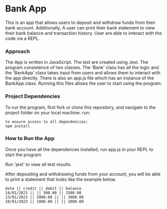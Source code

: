 # Bank App

This is an app that allows users to deposit and withdraw funds from their bank account. Additionally, A user can print their bank statement to view their bank balance and transaction history. User are able to interact with the code via a REPL.

### Approach
The App is written in JavaScript. The test are created using Jest. 
The program consistence of two classes. The 'Bank' class has all the logic and the 'BankApp' class takes input from users and allows them to interact with the app directly. There is also an app.js file which has an instance of the BankApp class. Running this files allows the user to start using the program. 

### Project Dependencies
To run the program, first fork or clone this repository, and navigate to the project folder on your local machine.
run:

```
to ensure access to all dependencies:
npm install
```

### How to Run the App

Once you have all the dependences installed, run app.js in your REPL to start the program.

Run 'jest' to view all test results.

After depositing and withdrawing funds from your account, you will be able to print a statement that looks like the example below.

```
date || credit || debit || balance
14/01/2023 || || 500.00 || 2500.00
13/01/2023 || 2000.00 || || 3000.00
10/01/2023 || 1000.00 || || 1000.00
```